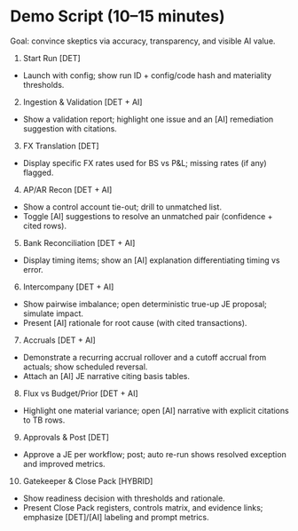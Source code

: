 # Demo Script (10–15 minutes)

Goal: convince skeptics via accuracy, transparency, and visible AI value.

1) Start Run [DET]
- Launch with config; show run ID + config/code hash and materiality thresholds.

2) Ingestion & Validation [DET + AI]
- Show a validation report; highlight one issue and an [AI] remediation suggestion with citations.

3) FX Translation [DET]
- Display specific FX rates used for BS vs P&L; missing rates (if any) flagged.

4) AP/AR Recon [DET + AI]
- Show a control account tie-out; drill to unmatched list.
- Toggle [AI] suggestions to resolve an unmatched pair (confidence + cited rows).

5) Bank Reconciliation [DET + AI]
- Display timing items; show an [AI] explanation differentiating timing vs error.

6) Intercompany [DET + AI]
- Show pairwise imbalance; open deterministic true-up JE proposal; simulate impact.
- Present [AI] rationale for root cause (with cited transactions).

7) Accruals [DET + AI]
- Demonstrate a recurring accrual rollover and a cutoff accrual from actuals; show scheduled reversal.
- Attach an [AI] JE narrative citing basis tables.

8) Flux vs Budget/Prior [DET + AI]
- Highlight one material variance; open [AI] narrative with explicit citations to TB rows.

9) Approvals & Post [DET]
- Approve a JE per workflow; post; auto re-run shows resolved exception and improved metrics.

10) Gatekeeper & Close Pack [HYBRID]
- Show readiness decision with thresholds and rationale.
- Present Close Pack registers, controls matrix, and evidence links; emphasize [DET]/[AI] labeling and prompt metrics.
